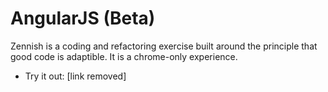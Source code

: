 AngularJS (Beta)
=========

Zennish is a coding and refactoring exercise built around the principle that good code is adaptible. It is a chrome-only experience.

* Try it out: [link removed]
